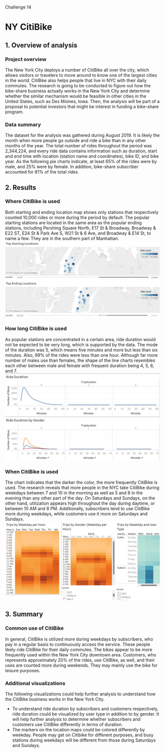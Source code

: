 Challenge 14
# NY CitiBike

## 1. Overview of analysis
### Project overview
The New York City deploys a number of CitiBike all over the city, which allows visitors or travelers to move around to know one of the largest cities in the world. CitiBike also helps people that live in NYC with their daily commutes.
The research is going to be conducted to figure out how the bike-share business actually works in the New York City and determine whether the similar mechanism would be feasible in other cities in the United States, such as Des Moines, Iowa. Then, the analysis will be part of a proposal to potential investors that might be interest in funding a bike-share program.

### Data summary
The dataset for the analysis was gathered during August 2019. It is likely the month when more people go outside and ride a bike than in any other months of the year. The total number of rides throughout the period was 2,344,224, and every ride data contains information such as duration, start and end time with location (station name and coordinates), bike ID, and bike year. As the following pie charts indicate, at least 65% of the rides were by male, and 25% were by female. In addition, bike-share subscriber accounted for 81% of the total rides.


## 2. Results
### Where CitiBike is used
Both starting and ending location map shows only stations that respectively counted 10,000 rides or more during the period by default. The popular starting stations are located in the same area as the popular ending stations, including Pershing Square North, E17 St & Broadway, Broadway & E22 ST, E24 St & Park Ave S, W21 St & 6 Ave, and Broadway & E14 St, to name a few. They are in the southern part of Manhattan.
![](https://github.com/Ryoichi2022/bikesharing/blob/main/Where_used.png)

### How long CitiBike is used
As popular stations are concentrated in a certain area, ride duration would not be expected to be very long, which is supported by the data. The mode of the duration was 5, which means five minutes and more but less than six minutes. Also, 99% of the rides were less than one hour. Although far more number of males use than females, the shape of the line charts resembles each other between male and female with frequent duration being 4, 5, 6, and 7.
![](https://github.com/Ryoichi2022/bikesharing/blob/main/How_long_used.png)

### When CitiBike is used
The chart indicates that the darker the color, the more frequently CitiBike is used. The research reveals that more people in the NYC take CitiBike during weekdays between 7 and 10 in the morning as well as 5 and 8 in the evening than any other part of the day. On Saturdays and Sundays, on the other hand, utilization appears high throughout the day during daytime, or between 10 AM and 8 PM. Additionally, subscribers tend to use CitiBike more during weekdays, while customers use it more on Saturdays and Sundays.
![](https://github.com/Ryoichi2022/bikesharing/blob/main/When_used.png)

## 3. Summary
### Common use of CitiBike
In general, CitiBike is utilized more during weekdays by subscribers, who pay in a regular basis to continuously access the service. These people likely ride CitiBike for their daily commutes. The bikes appear to be more frequently used within the New York City downtown area. Customers, who represents approximately 20% of the rides, use CitiBike, as well, and their uses are counted more during weekends. They may mainly use the bike for leisure purposes.

### Additional visualizations
The following visualizations could help further analysis to understand how the CitiBike business works in the New York City.

* To understand ride duration by subscribers and customers respectively, ride duration could be visualized by user type in addition to by gender. It will help further analysis to determine whether subscribers and customers use CitiBike differently in terms of duration.
* The markers on the location maps could be colored differently by weekday. People may get on Citibike for different purposes, and busy stations during weekdays will be different from those during Saturdays and Sundays.
